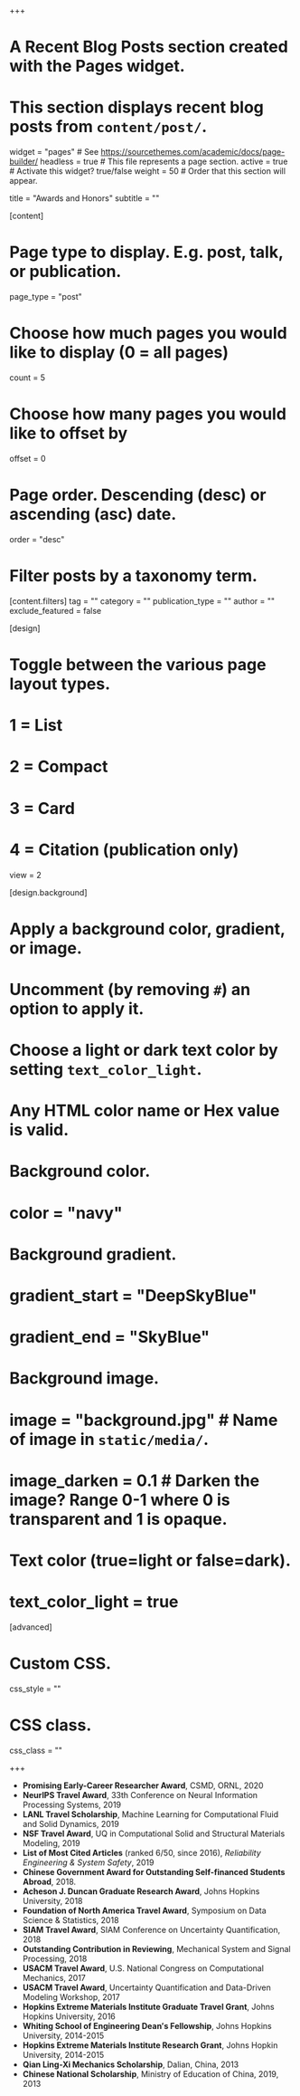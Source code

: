 +++
# A Recent Blog Posts section created with the Pages widget.
# This section displays recent blog posts from `content/post/`.

widget = "pages"  # See https://sourcethemes.com/academic/docs/page-builder/
headless = true  # This file represents a page section.
active = true  # Activate this widget? true/false
weight = 50  # Order that this section will appear.

title = "Awards and Honors"
subtitle = ""

[content]
  # Page type to display. E.g. post, talk, or publication.
  page_type = "post"

  # Choose how much pages you would like to display (0 = all pages)
  count = 5

  # Choose how many pages you would like to offset by
  offset = 0

  # Page order. Descending (desc) or ascending (asc) date.
  order = "desc"

  # Filter posts by a taxonomy term.
  [content.filters]
    tag = ""
    category = ""
    publication_type = ""
    author = ""
    exclude_featured = false

[design]
  # Toggle between the various page layout types.
  #   1 = List
  #   2 = Compact
  #   3 = Card
  #   4 = Citation (publication only)
  view = 2

[design.background]
  # Apply a background color, gradient, or image.
  #   Uncomment (by removing `#`) an option to apply it.
  #   Choose a light or dark text color by setting `text_color_light`.
  #   Any HTML color name or Hex value is valid.

  # Background color.
  # color = "navy"

  # Background gradient.
  # gradient_start = "DeepSkyBlue"
  # gradient_end = "SkyBlue"

  # Background image.
  # image = "background.jpg"  # Name of image in `static/media/`.
  # image_darken = 0.1  # Darken the image? Range 0-1 where 0 is transparent and 1 is opaque.

  # Text color (true=light or false=dark).
  # text_color_light = true  

[advanced]
 # Custom CSS.
 css_style = ""

 # CSS class.
 css_class = ""

+++

- **Promising Early-Career Researcher Award**, CSMD, ORNL, 2020
- **NeurIPS Travel Award**, 33th Conference on Neural Information Processing Systems, 2019
- **LANL Travel Scholarship**, Machine Learning for Computational Fluid and Solid Dynamics, 2019
- **NSF Travel Award**, UQ in Computational Solid and Structural Materials Modeling, 2019
- **List of Most Cited Articles** (ranked 6/50, since 2016), *Reliability Engineering & System Safety*, 2019
- **Chinese Government Award for Outstanding Self-financed Students Abroad**, 2018.
- **Acheson J. Duncan Graduate Research Award**, Johns Hopkins University, 2018
- **Foundation of North America Travel Award**, Symposium on Data Science & Statistics, 2018
- **SIAM Travel Award**, SIAM Conference on Uncertainty Quantification, 2018
- **Outstanding Contribution in Reviewing**, Mechanical System and Signal Processing, 2018
- **USACM Travel Award**, U.S. National Congress on Computational Mechanics, 2017
- **USACM Travel Award**, Uncertainty Quantification and Data-Driven Modeling Workshop, 2017
- **Hopkins Extreme Materials Institute Graduate Travel Grant**, Johns Hopkins University, 2016
- **Whiting School of Engineering Dean′s Fellowship**, Johns Hopkins University, 2014-2015
- **Hopkins Extreme Materials Institute Research Grant**, Johns Hopkin University, 2014-2015
- **Qian Ling-Xi Mechanics Scholarship**, Dalian, China, 2013
- **Chinese National Scholarship**, Ministry of Education of China, 2019, 2013
<!-- - Chinese National Scholarship, Ministry of Education of China, 2009 -->

<!-- - Provincial Outstanding Graduates, Liaoning, China, 2014. (top 2% of graduating students)
- Outstanding Undergraduate Graduation Thesis, Dalian, China, 2011. (top 2% of graduating students) -->
